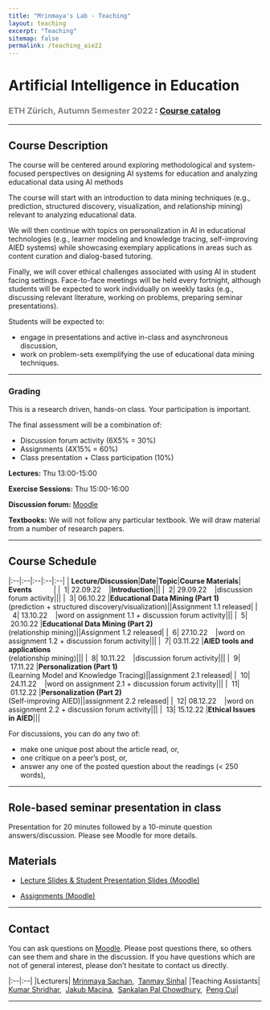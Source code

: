```yaml
---
title: "Mrinmaya's Lab - Teaching"
layout: teaching
excerpt: "Teaching"
sitemap: false
permalink: /teaching_aie22
---
```


# Artificial Intelligence in Education
### <font color=gray>ETH Zürich, Autumn Semester 2022 </font>: [Course catalog](http://www.vvz.ethz.ch/Vorlesungsverzeichnis/lerneinheit.view?semkez=2022W&ansicht=LERNMATERIALIEN&lerneinheitId=162761&lang=en)

___

## Course Description
The course will be centered around exploring methodological and system-focused perspectives on designing AI systems for education and analyzing educational data using AI methods

The course will start with an introduction to data mining techniques  (e.g., prediction, structured discovery, visualization, and relationship mining) relevant to analyzing educational data. 

We will then continue with topics on personalization in AI in educational technologies (e.g., learner modeling and knowledge tracing, self-improving AIED systems) while showcasing exemplary applications in areas such as content curation and dialog-based tutoring. 

Finally, we will cover ethical challenges associated with using AI in student facing settings. Face-to-face meetings will be held every fortnight, although students will be expected to work individually on weekly tasks (e.g., discussing relevant literature, working on problems, preparing seminar presentations).

Students will be expected to:
- engage in presentations and active in-class and asynchronous discussion, 
- work on problem-sets exemplifying the use of educational data mining techniques.

___

### **Grading**
This is a research driven, hands-on class. Your participation is important.

The final assessment will be a combination of: 
- Discussion forum activity (6X5% = 30%)
- Assignments (4X15% = 60%)
- Class presentation + Class participation (10%)

<!-- classroom participation, graded exercises, research paper presentation and the project. There will be 3 exercise sets which will be a mix of theoretical and implementation problems. Exercises will be released roughly every 4 weeks, and will total to 40% of your grade. Classroom participation (writing class presentation summaries and discussion forum participation) will account for 20% of the grade. Research paper presentation will account for 10% of the grade and the project will account of the rest of the grade (30%). There will be no written exams. -->

**Lectures:** Thu 13:00-15:00

**Exercise Sessions:**  Thu 15:00-16:00

**Discussion forum:** [Moodle](https://moodle-app2.let.ethz.ch/course/view.php?id=17844)

**Textbooks:**
We will not follow any particular textbook. We will draw material from a number of research papers.

<!-- ## News
**15.09.21**    Class website is online! -->

___

## Course Schedule

|:--|:--|:--|:--|:--|
|&nbsp;<b>Lecture/Discussion</b>|<b>Date</b>|<b>Topic</b>|<b>Course Materials</b>| <b>Events</b> &nbsp;&nbsp;&nbsp;&nbsp;&nbsp;&nbsp;&nbsp;&nbsp;&nbsp;&nbsp;|
|&nbsp;&nbsp;1|&nbsp;22.09.22&nbsp;&nbsp;&nbsp;&nbsp;|<b>Introduction</b>|||
|&nbsp;&nbsp;2|&nbsp;29.09.22&nbsp;&nbsp;&nbsp;&nbsp;|discussion forum activity|||
|&nbsp;&nbsp;3|&nbsp;06.10.22&nbsp;|<b>Educational Data Mining (Part 1)</b><br>(prediction + structured discovery/visualization)||Assignment 1.1 released|
|&nbsp;&nbsp;4|&nbsp;13.10.22&nbsp;&nbsp;&nbsp;&nbsp;|word on assignment 1.1 + discussion forum activity|||
|&nbsp;&nbsp;5|&nbsp;20.10.22&nbsp;|<b>Educational Data Mining (Part 2)</b><br>(relationship mining)||Assignment 1.2 released|
|&nbsp;&nbsp;6|&nbsp;27.10.22&nbsp;&nbsp;&nbsp;&nbsp;|word on assignment 1.2 + discussion forum activity|||
|&nbsp;&nbsp;7|&nbsp;03.11.22&nbsp;|<b>AIED tools and applications</b><br>(relationship mining)|||
|&nbsp;&nbsp;8|&nbsp;10.11.22&nbsp;&nbsp;&nbsp;&nbsp;|discussion forum activity|||
|&nbsp;&nbsp;9|&nbsp;17.11.22&nbsp;|<b>Personalization (Part 1)</b><br>(Learning Model and Knowledge Tracing)||assignment 2.1 released|
|&nbsp;&nbsp;10|&nbsp;24.11.22&nbsp;&nbsp;&nbsp;&nbsp;|word on assignment 2.1 + discussion forum activity|||
|&nbsp;&nbsp;11|&nbsp;01.12.22&nbsp;|<b>Personalization (Part 2)</b><br>(Self-improving AIED)||assignment 2.2 released|
|&nbsp;&nbsp;12|&nbsp;08.12.22&nbsp;&nbsp;&nbsp;&nbsp;|word on assignment 2.2 + discussion forum activity|||
|&nbsp;&nbsp;13|&nbsp;15.12.22&nbsp;|<b>Ethical Issues in AIED</b>|||

For discussions, you can do any two of:
- make one unique post about the article read, or,
- one critique on a peer’s post, or,
- answer any one of the  posted question about the readings (< 250 words),

___

## Role-based seminar presentation in class

Presentation for 20 minutes followed by a 10-minute question answers/discussion. Please see Moodle for more details.

<!-- ## Course Project

The goal is to explore an interesting problem in AIED in the context of a real-world data set. If you have a theoretical project, come chat with us. Projects should be done in teams of three students.

-   [Project Guidelines](https://docs.google.com/document/d/1zKx_P8KdGYjp06Jm92QIsn0IRewpHDBzPETuB9GZaD0) -->

## Materials
-   [Lecture Slides & Student Presentation Slides (Moodle)](https://moodle-app2.let.ethz.ch/)

-   [Assignments (Moodle)](https://moodle-app2.let.ethz.ch/)

___

## Contact

You can ask questions on [Moodle](https://moodle-app2.let.ethz.ch/course/view.php?id=17844). Please post questions there, so others can see them and share in the discussion. If you have questions which are not of general interest, please don’t hesitate to contact us directly.

|:--|:--|
|Lecturers| [Mrinmaya Sachan](http://www.mrinmaya.io/),&nbsp; [Tanmay Sinha](mailto:tanmay.sinha@gess.ethz.ch)|
|Teaching Assistants| [Kumar Shridhar](mailto:shridhar.kumar@inf.ethz.ch),&nbsp; [Jakub Macina](mailto:jakub.macina@inf.ethz.ch),&nbsp; [Sankalan Pal Chowdhury](mailto:sankalan.story@gmail.com),&nbsp; [Peng Cui](mailto:pencui@inf.ethz.ch)|

___
